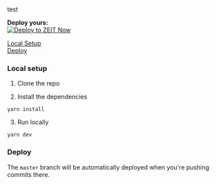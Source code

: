test



<b>Deploy yours:</b><br /><a href="https://zeit.co/new/project?template=lucleray/luc.im"><img alt="Deploy to ZEIT Now" src="https://zeit.co/button" /></a>

[Local Setup](#local-setup)<br />
[Deploy](#deploy)

### Local setup

1.  Clone the repo

2.  Install the dependencies

```
yarn install
```

3.  Run locally

```
yarn dev
```

### Deploy

The `master` branch will be automatically deployed when you're pushing commits there.
